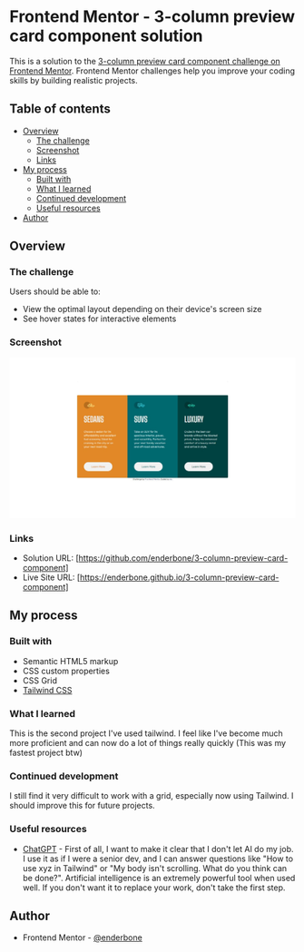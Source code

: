 # Frontend Mentor - 3-column preview card component solution

This is a solution to the [3-column preview card component challenge on Frontend Mentor](https://www.frontendmentor.io/challenges/3column-preview-card-component-pH92eAR2-). Frontend Mentor challenges help you improve your coding skills by building realistic projects. 

## Table of contents

- [Overview](#overview)
  - [The challenge](#the-challenge)
  - [Screenshot](#screenshot)
  - [Links](#links)
- [My process](#my-process)
  - [Built with](#built-with)
  - [What I learned](#what-i-learned)
  - [Continued development](#continued-development)
  - [Useful resources](#useful-resources)
- [Author](#author)

## Overview

### The challenge

Users should be able to:

- View the optimal layout depending on their device's screen size
- See hover states for interactive elements

### Screenshot

![](./screenshot.jpg)

### Links

- Solution URL: [https://github.com/enderbone/3-column-preview-card-component]
- Live Site URL: [https://enderbone.github.io/3-column-preview-card-component]
## My process

### Built with

- Semantic HTML5 markup
- CSS custom properties
- CSS Grid
- [Tailwind CSS](https://tailwindcss.com/)

### What I learned

This is the second project I've used tailwind. I feel like I've become much more proficient and can now do a lot of things really quickly (This was my fastest project btw)

### Continued development

I still find it very difficult to work with a grid, especially now using Tailwind. I should improve this for future projects.

### Useful resources

- [ChatGPT](https://chatgpt.com/) - First of all, I want to make it clear that I don't let AI do my job. I use it as if I were a senior dev, and I can answer questions like "How to use xyz in Tailwind" or "My body isn't scrolling. What do you think can be done?". Artificial intelligence is an extremely powerful tool when used well. If you don't want it to replace your work, don't take the first step.

## Author

- Frontend Mentor - [@enderbone](https://www.frontendmentor.io/profile/enderbone)
